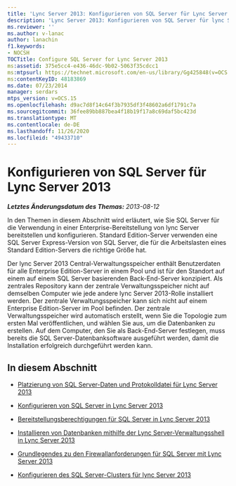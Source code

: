 ```yaml
---
title: 'Lync Server 2013: Konfigurieren von SQL Server für Lync Server'
description: 'Lync Server 2013: Konfigurieren von SQL Server für lync Server'
ms.reviewer: ''
ms.author: v-lanac
author: lanachin
f1.keywords:
- NOCSH
TOCTitle: Configure SQL Server for Lync Server 2013
ms:assetid: 375e5cc4-e436-46dc-9b02-5063f35cdcc1
ms:mtpsurl: https://technet.microsoft.com/en-us/library/Gg425848(v=OCS.15)
ms:contentKeyID: 48183869
ms.date: 07/23/2014
manager: serdars
mtps_version: v=OCS.15
ms.openlocfilehash: d9ac7d8f14c64f3b7935df3f48602a6df1791c7a
ms.sourcegitcommit: 36fee89bb887bea4f18b19f17a8c69daf5bc423d
ms.translationtype: MT
ms.contentlocale: de-DE
ms.lasthandoff: 11/26/2020
ms.locfileid: "49433710"
---
```

# <a name="configure-sql-server-for-lync-server-2013"></a>Konfigurieren von SQL Server für Lync Server 2013

<div data-xmlns="http://www.w3.org/1999/xhtml">

<div class="topic" data-xmlns="http://www.w3.org/1999/xhtml" data-msxsl="urn:schemas-microsoft-com:xslt" data-cs="https://msdn.microsoft.com/">

<div data-asp="https://msdn2.microsoft.com/asp">



</div>

<div id="mainSection">

<div id="mainBody">

<span> </span>

_**Letztes Änderungsdatum des Themas:** 2013-08-12_

In den Themen in diesem Abschnitt wird erläutert, wie Sie SQL Server für die Verwendung in einer Enterprise-Bereitstellung von lync Server bereitstellen und konfigurieren. Standard Edition-Server verwenden eine SQL Server Express-Version von SQL Server, die für die Arbeitslasten eines Standard Edition-Servers die richtige Größe hat.

Der lync Server 2013 Central-Verwaltungsspeicher enthält Benutzerdaten für alle Enterprise Edition-Server in einem Pool und ist für den Standort auf einem auf einem SQL Server basierenden Back-End-Server konzipiert. Als zentrales Repository kann der zentrale Verwaltungsspeicher nicht auf demselben Computer wie jede andere lync Server 2013-Rolle installiert werden. Der zentrale Verwaltungsspeicher kann sich nicht auf einem Enterprise Edition-Server im Pool befinden. Der zentrale Verwaltungsspeicher wird automatisch erstellt, wenn Sie die Topologie zum ersten Mal veröffentlichen, und wählen Sie aus, um die Datenbanken zu erstellen. Auf dem Computer, den Sie als Back-End-Server festlegen, muss bereits die SQL Server-Datenbanksoftware ausgeführt werden, damit die Installation erfolgreich durchgeführt werden kann.

<div>

## <a name="in-this-section"></a>In diesem Abschnitt

  - [Platzierung von SQL Server-Daten und Protokolldatei für Lync Server 2013](lync-server-2013-sql-server-data-and-log-file-placement.md)

  - [Konfigurieren von SQL Server in Lync Server 2013](lync-server-2013-configure-sql-server.md)

  - [Bereitstellungsberechtigungen für SQL Server in Lync Server 2013](lync-server-2013-deployment-permissions-for-sql-server.md)

  - [Installieren von Datenbanken mithilfe der Lync Server-Verwaltungsshell in Lync Server 2013](lync-server-2013-database-installation-using-lync-server-management-shell.md)

  - [Grundlegendes zu den Firewallanforderungen für SQL Server mit Lync Server 2013](lync-server-2013-understanding-firewall-requirements-for-sql-server.md)

  - [Konfigurieren des SQL Server-Clusters für lync Server 2013](lync-server-2013-configure-sql-server-clustering.md)

</div>

</div>

<span> </span>

</div>

</div>

</div>


